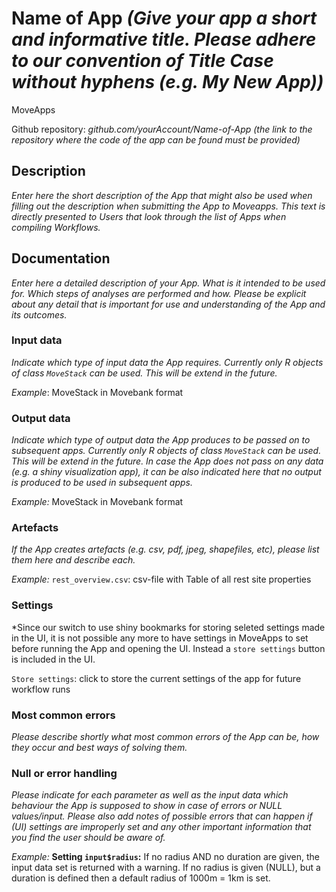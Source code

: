 # Name of App *(Give your app a short and informative title. Please adhere to our convention of Title Case without hyphens (e.g. My New App))*

MoveApps

Github repository: *github.com/yourAccount/Name-of-App* *(the link to the repository where the code of the app can be found must be provided)*

## Description
*Enter here the short description of the App that might also be used when filling out the description when submitting the App to Moveapps. This text is directly presented to Users that look through the list of Apps when compiling Workflows.*

## Documentation
*Enter here a detailed description of your App. What is it intended to be used for. Which steps of analyses are performed and how. Please be explicit about any detail that is important for use and understanding of the App and its outcomes.*

### Input data
*Indicate which type of input data the App requires. Currently only R objects of class `MoveStack` can be used. This will be extend in the future.*

*Example*: MoveStack in Movebank format

### Output data
*Indicate which type of output data the App produces to be passed on to subsequent apps. Currently only R objects of class `MoveStack` can be used. This will be extend in the future. In case the App does not pass on any data (e.g. a shiny visualization app), it can be also indicated here that no output is produced to be used in subsequent apps.*

*Example:* MoveStack in Movebank format

### Artefacts
*If the App creates artefacts (e.g. csv, pdf, jpeg, shapefiles, etc), please list them here and describe each.*

*Example:* `rest_overview.csv`: csv-file with Table of all rest site properties

### Settings
*Since our switch to use shiny bookmarks for storing seleted settings made in the UI, it is not possible any more to have settings in MoveApps to set before running the App and opening the UI. Instead a `store settings` button is included in the UI.

`Store settings`: click to store the current settings of the app for future workflow runs

### Most common errors
*Please describe shortly what most common errors of the App can be, how they occur and best ways of solving them.*

### Null or error handling
*Please indicate for each parameter as well as the input data which behaviour the App is supposed to show in case of errors or NULL values/input. Please also add notes of possible errors that can happen if (UI) settings are improperly set and any other important information that you find the user should be aware of.*

*Example:* **Setting `input$radius`:** If no radius AND no duration are given, the input data set is returned with a warning. If no radius is given (NULL), but a duration is defined then a default radius of 1000m = 1km is set. 
